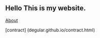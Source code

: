 ## Hello This is  my website.

[About](https://degular.github.io/)

[contract] (degular.github.io/contract.html)
